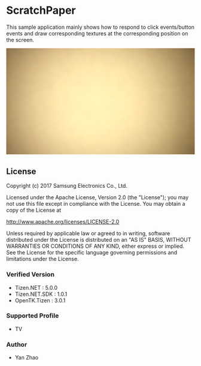 # ScratchPaper 
This sample application mainly shows how to respond to click events/button events and draw corresponding textures at the corresponding position on the screen.


![OPENTK](./Screenshots/ScratchPaper.png)

## License
Copyright (c) 2017 Samsung Electronics Co., Ltd.

Licensed under the Apache License, Version 2.0 (the "License");
you may not use this file except in compliance with the License.
You may obtain a copy of the License at

http://www.apache.org/licenses/LICENSE-2.0

Unless required by applicable law or agreed to in writing, software
distributed under the License is distributed on an "AS IS" BASIS,
WITHOUT WARRANTIES OR CONDITIONS OF ANY KIND, either express or implied.
See the License for the specific language governing permissions and
limitations under the License.

### Verified Version
* Tizen.NET : 5.0.0
* Tizen.NET.SDK : 1.0.1
* OpenTK.Tizen : 3.0.1

### Supported Profile
* TV

### Author
* Yan Zhao
